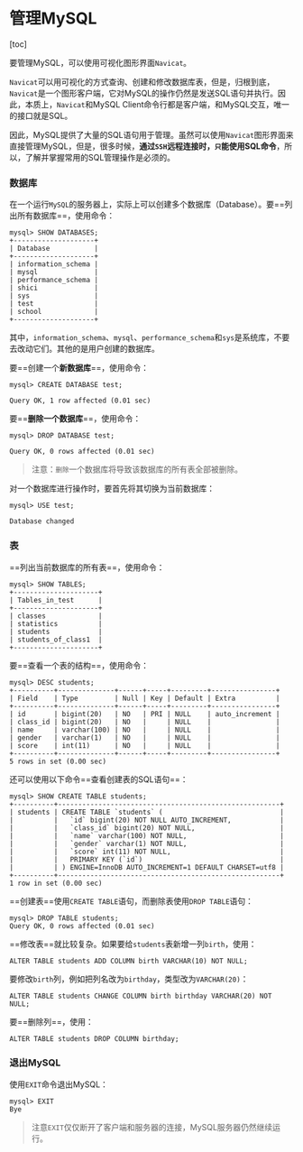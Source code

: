 # 管理MySQL

[toc]

要管理MySQL，可以使用可视化图形界面`Navicat`。

`Navicat`可以用可视化的方式查询、创建和修改数据库表，但是，归根到底，`Navicat`是一个图形客户端，它对MySQL的操作仍然是发送SQL语句并执行。因此，本质上，`Navicat`和MySQL Client命令行都是客户端，和MySQL交互，唯一的接口就是SQL。

因此，MySQL提供了大量的SQL语句用于管理。虽然可以使用`Navicat`图形界面来直接管理MySQL，但是，很多时候，**通过`SSH`远程连接时，`只`能使用SQL命令**，所以，了解并掌握常用的SQL管理操作是必须的。

### 数据库

在一个运行`MySQL`的服务器上，实际上可以创建多个数据库（Database）。要==列出所有数据库==，使用命令：

```mysql
mysql> SHOW DATABASES;
+--------------------+
| Database           |
+--------------------+
| information_schema |
| mysql              |
| performance_schema |
| shici              |
| sys                |
| test               |
| school             |
+--------------------+
```

其中，`information_schema`、`mysql`、`performance_schema`和`sys`是系统库，不要去改动它们。其他的是用户创建的数据库。

要==创建一个**新数据库**==，使用命令：

```mysql
mysql> CREATE DATABASE test;

Query OK, 1 row affected (0.01 sec)
```

要==**删除一个数据库**==，使用命令：

```mysql
mysql> DROP DATABASE test;

Query OK, 0 rows affected (0.01 sec)
```

> 注意：`删除`一个数据库将导致该数据库的所有表全部被删除。

对一个数据库进行操作时，要首先将其切换为当前数据库：

```mysql
mysql> USE test;

Database changed
```

### 表

==列出当前数据库的所有表==，使用命令：

```mysql
mysql> SHOW TABLES;
+---------------------+
| Tables_in_test      |
+---------------------+
| classes             |
| statistics          |
| students            |
| students_of_class1  |
+---------------------+
```

要==查看一个表的结构==，使用命令：

```mysql
mysql> DESC students;
+----------+--------------+------+-----+---------+----------------+
| Field    | Type         | Null | Key | Default | Extra          |
+----------+--------------+------+-----+---------+----------------+
| id       | bigint(20)   | NO   | PRI | NULL    | auto_increment |
| class_id | bigint(20)   | NO   |     | NULL    |                |
| name     | varchar(100) | NO   |     | NULL    |                |
| gender   | varchar(1)   | NO   |     | NULL    |                |
| score    | int(11)      | NO   |     | NULL    |                |
+----------+--------------+------+-----+---------+----------------+
5 rows in set (0.00 sec)
```

还可以使用以下命令==查看创建表的SQL语句==：

```mysql
mysql> SHOW CREATE TABLE students;
+----------+-------------------------------------------------------+
| students | CREATE TABLE `students` (                             |
|          |   `id` bigint(20) NOT NULL AUTO_INCREMENT,            |
|          |   `class_id` bigint(20) NOT NULL,                     |
|          |   `name` varchar(100) NOT NULL,                       |
|          |   `gender` varchar(1) NOT NULL,                       |
|          |   `score` int(11) NOT NULL,                           |
|          |   PRIMARY KEY (`id`)                                  |
|          | ) ENGINE=InnoDB AUTO_INCREMENT=1 DEFAULT CHARSET=utf8 |
+----------+-------------------------------------------------------+
1 row in set (0.00 sec)
```

==创建表==使用`CREATE TABLE`语句，而删除表使用`DROP TABLE`语句：

```mysql
mysql> DROP TABLE students;
Query OK, 0 rows affected (0.01 sec)
```

==修改表==就比较复杂。如果要给`students`表新增一列`birth`，使用：

```mysql
ALTER TABLE students ADD COLUMN birth VARCHAR(10) NOT NULL;
```

要修改`birth`列，例如把列名改为`birthday`，类型改为`VARCHAR(20)`：

```mysql
ALTER TABLE students CHANGE COLUMN birth birthday VARCHAR(20) NOT NULL;
```

要==删除列==，使用：

```mysql
ALTER TABLE students DROP COLUMN birthday;
```

### 退出MySQL

使用`EXIT`命令退出MySQL：

```mysql
mysql> EXIT
Bye
```

> 注意`EXIT`仅仅断开了客户端和服务器的连接，MySQL服务器仍然继续运行。
